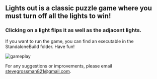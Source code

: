 ## Lights out is a classic puzzle game where you must turn off all the lights to win! 
### Clicking on a light flips it as well as the adjacent lights. 

If you want to run the game, you can find an executable in the StandaloneBuild folder. Have fun!

![gameplay](https://github.com/sgrossm/LightsOut/blob/master/LightsOut.gif)

For any suggestions or improvements, please email stevegrossman821@gmail.com.